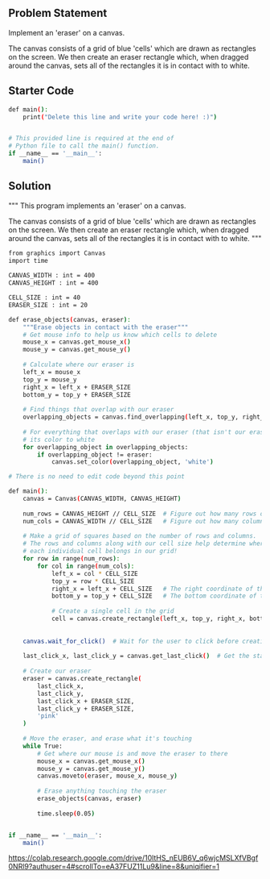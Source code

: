 ## Problem Statement

Implement an 'eraser' on a canvas. 

The canvas consists of a grid of blue 'cells' which are drawn as rectangles on the screen. We then create an eraser rectangle which, when dragged around the canvas, sets all of the rectangles it is in contact with to white.

## Starter Code

```bash
def main():
    print("Delete this line and write your code here! :)")


# This provided line is required at the end of
# Python file to call the main() function.
if __name__ == '__main__':
    main()
```

## Solution

"""
This program implements an 'eraser' on a canvas. 

The canvas consists of a grid of blue 'cells' which are drawn 
as rectangles on the screen. We then create an eraser rectangle
which, when dragged around the canvas, sets all of the rectangles 
it is in contact with to white.
"""
```bash
from graphics import Canvas
import time
    
CANVAS_WIDTH : int = 400
CANVAS_HEIGHT : int = 400

CELL_SIZE : int = 40
ERASER_SIZE : int = 20

def erase_objects(canvas, eraser):
    """Erase objects in contact with the eraser"""
    # Get mouse info to help us know which cells to delete
    mouse_x = canvas.get_mouse_x()
    mouse_y = canvas.get_mouse_y()
    
    # Calculate where our eraser is
    left_x = mouse_x
    top_y = mouse_y
    right_x = left_x + ERASER_SIZE
    bottom_y = top_y + ERASER_SIZE
    
    # Find things that overlap with our eraser
    overlapping_objects = canvas.find_overlapping(left_x, top_y, right_x, bottom_y)
    
    # For everything that overlaps with our eraser (that isn't our eraser), change
    # its color to white
    for overlapping_object in overlapping_objects:
        if overlapping_object != eraser:
            canvas.set_color(overlapping_object, 'white')

# There is no need to edit code beyond this point

def main():
    canvas = Canvas(CANVAS_WIDTH, CANVAS_HEIGHT)
    
    num_rows = CANVAS_HEIGHT // CELL_SIZE  # Figure out how many rows of cells we need
    num_cols = CANVAS_WIDTH // CELL_SIZE   # Figure out how many columns of cells we need
    
    # Make a grid of squares based on the number of rows and columns.
    # The rows and columns along with our cell size help determine where
    # each individual cell belongs in our grid!
    for row in range(num_rows):
        for col in range(num_cols):
            left_x = col * CELL_SIZE
            top_y = row * CELL_SIZE
            right_x = left_x + CELL_SIZE   # The right coordinate of the cell is CELL_SIZE pixels away from the left
            bottom_y = top_y + CELL_SIZE   # The bottom coordinate of the cell is CELL_SIZE pixels away from the top
            
            # Create a single cell in the grid
            cell = canvas.create_rectangle(left_x, top_y, right_x, bottom_y, 'blue')
            
            
    canvas.wait_for_click()  # Wait for the user to click before creating the eraser
    
    last_click_x, last_click_y = canvas.get_last_click()  # Get the starting location for the eraser
    
    # Create our eraser
    eraser = canvas.create_rectangle(
        last_click_x, 
        last_click_y, 
        last_click_x + ERASER_SIZE, 
        last_click_y + ERASER_SIZE, 
        'pink'
    )
    
    # Move the eraser, and erase what it's touching
    while True:
        # Get where our mouse is and move the eraser to there
        mouse_x = canvas.get_mouse_x()
        mouse_y = canvas.get_mouse_y()
        canvas.moveto(eraser, mouse_x, mouse_y)
        
        # Erase anything touching the eraser
        erase_objects(canvas, eraser) 
        
        time.sleep(0.05)


if __name__ == '__main__':
    main()
```
https://colab.research.google.com/drive/10ltHS_nEUB6V_q6wjcMSLXfVBgf0NRl9?authuser=4#scrollTo=eA37FUZ11Lu9&line=8&uniqifier=1
